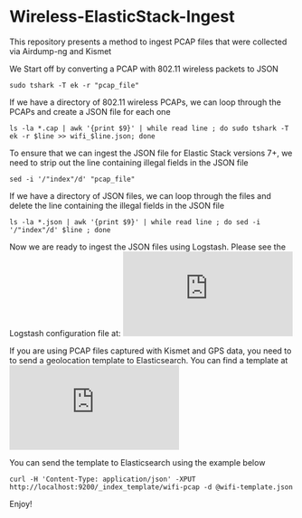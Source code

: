 # Wireless-ElasticStack-Ingest
This repository presents a method to ingest PCAP files that were collected via Airdump-ng and Kismet

We Start off by converting a PCAP with 802.11 wireless packets to JSON
<pre><code>sudo tshark -T ek -r "pcap_file"</code></pre>

If we have a directory of 802.11 wireless PCAPs, we can loop through the PCAPs and create a JSON file for each one
<pre><code>ls -la *.cap | awk '{print $9}' | while read line ; do sudo tshark -T ek -r $line >> wifi_$line.json; done</code></pre>

To ensure that we can ingest the JSON file for Elastic Stack versions 7+, we need to strip out the line containing illegal fields in the JSON file
<pre><code>sed -i '/"index"/d' "pcap_file"</code></pre>

If we have a directory of JSON files, we  can loop through the files and delete the line containing the illegal fields in the JSON file
<pre><code>ls -la *.json | awk '{print $9}' | while read line ; do sed -i '/"index"/d' $line ; done</code></pre>

Now we are ready to ingest the JSON files using Logstash.  Please see the Logstash configuration file at: 
![Logstash Configuration](https://github.com/threathunternotebook/Wireless-ElasticStack-Ingest/blob/main/logstash_wlan.conf)

If you are using PCAP files captured with Kismet and GPS data, you need to to send a geolocation template to Elasticsearch.  You can find a template at ![wifi Geolocation Template](https://github.com/threathunternotebook/Wireless-ElasticStack-Ingest/blob/main/wifi-template.json)

You can send the template to Elasticsearch using the example below
<pre><code>curl -H 'Content-Type: application/json' -XPUT http://localhost:9200/_index_template/wifi-pcap -d @wifi-template.json</code></pre>


Enjoy!
